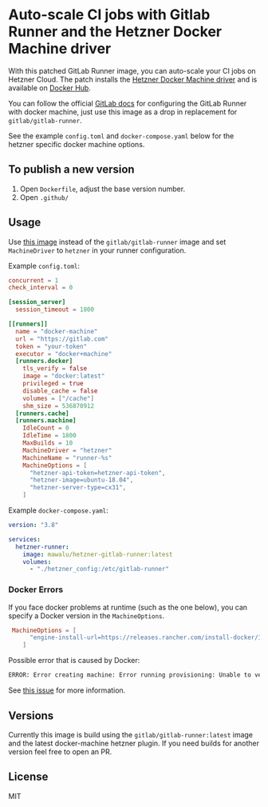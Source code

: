 # Auto-scale CI jobs with Gitlab Runner and the Hetzner Docker Machine driver

With this patched GitLab Runner image, you can auto-scale your CI jobs on Hetzner Cloud. The patch installs the [Hetzner Docker Machine driver](https://github.com/JonasProgrammer/docker-machine-driver-hetzner) and is available on [Docker Hub](https://hub.docker.com/r/mawalu/hetzner-gitlab-runner).

You can follow the official [GitLab docs](https://docs.gitlab.com/runner/executors/docker_machine.html) for configuring the GitLab Runner with docker machine, just use this image as a drop in replacement for `gitlab/gitlab-runner`.

See the example `config.toml` and `docker-compose.yaml` below for the hetzner specific docker machine options.

## To publish a new version

1. Open `Dockerfile`, adjust the base version number.
2. Open `.github/`

## Usage

Use [this image](https://hub.docker.com/r/mawalu/hetzner-gitlab-runner) instead of the `gitlab/gitlab-runner` image and set `MachineDriver` to `hetzner` in your runner configuration.

Example `config.toml`:

```toml
concurrent = 1
check_interval = 0

[session_server]
  session_timeout = 1800

[[runners]]
  name = "docker-machine"
  url = "https://gitlab.com"
  token = "your-token"
  executor = "docker+machine"
  [runners.docker]
    tls_verify = false
    image = "docker:latest"
    privileged = true
    disable_cache = false
    volumes = ["/cache"]
    shm_size = 536870912
  [runners.cache]
  [runners.machine]
    IdleCount = 0
    IdleTime = 1800
    MaxBuilds = 10
    MachineDriver = "hetzner"
    MachineName = "runner-%s"
    MachineOptions = [
      "hetzner-api-token=hetzner-api-token",
      "hetzner-image=ubuntu-18.04",
      "hetzner-server-type=cx31",
    ]
```

Example `docker-compose.yaml`:

```yaml
version: "3.8"

services:
  hetzner-runner:
    image: mawalu/hetzner-gitlab-runner:latest
    volumes:
      - "./hetzner_config:/etc/gitlab-runner"
```

### Docker Errors

If you face docker problems at runtime (such as the one below), you can specify a Docker version in the `MachineOptions`.

```toml
 MachineOptions = [
      "engine-install-url=https://releases.rancher.com/install-docker/19.03.9.sh",
    ]
```

Possible error that is caused by Docker:

```bash
ERROR: Error creating machine: Error running provisioning: Unable to verify the Docker daemon is listening: Maximum number of retries (10) exceeded  driver=hetzner name=runner-xxx-xxx operation=create
```

See [this issue](https://github.com/docker/machine/issues/4858) for more information.

## Versions

Currently this image is build using the `gitlab/gitlab-runner:latest` image and the latest docker-machine hetzner plugin. If you need builds for another version feel free to open an PR.

## License

MIT
